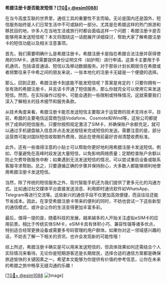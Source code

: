 **希腊注册卡是否能发短信？[[TG💪+ @esim1088](https://t.me/s/esim1088)]**

在当今高度互联的世界里，通信工具的重要性不言而喻。无论是国内还是国外，短信服务始终是人们日常生活中不可或缺的一部分。尤其是在希腊这样的热门旅游和移民目的地，许多人在当地生活或旅行时都会面临这样一个问题：希腊注册卡是否能够用来发送短信呢？本文将围绕这一话题展开详细探讨，帮助大家了解希腊注册卡的短信功能以及相关注意事项。

首先，我们需要明确什么是希腊注册卡。希腊注册卡是指在希腊合法注册并获得使用的SIM卡，通常需要提供身份证明文件（如护照）进行申请。这类卡主要用于手机通讯，包括语音通话、短信以及移动数据服务。对于那些计划长期居住在希腊或者频繁往来于中希之间的朋友来说，一张本地化的注册卡无疑是一个便捷的选择。

那么，回到正题，希腊注册卡到底能不能发短信呢？答案是肯定的！只要你拥有一张有效的希腊注册卡，并且该卡开通了短信服务，那么你就完全可以使用它来发送短信。然而，在实际操作过程中，可能会遇到一些限制或特殊情况，这就需要我们深入了解相关的技术细节和服务条款。

从技术角度来看，希腊注册卡能否发送短信主要取决于运营商的技术支持水平。目前，希腊的主要电信运营商包括Vodafone、Cosmote和Wind等，这些公司都提供了成熟的短信服务。只要你按照规定激活了SIM卡，并确保账户余额充足，就可以通过手机键盘输入信息并点击发送按钮来完成短信的发送。需要注意的是，部分运营商可能对国际短信收取额外费用，因此在使用前最好咨询清楚收费标准。

此外，还有一些值得注意的小贴士可以帮助你更好地利用希腊注册卡发送短信。例如，尽量避免在高峰时段发送大量短信，以免影响网络质量；定期检查账户余额以防止欠费导致服务中断；如果遇到无法发送短信的情况，可以尝试重启设备或联系客服寻求帮助。总之，只要遵循正确的步骤并保持耐心，大多数人都能够顺利地使用希腊注册卡发送短信。

当然，除了传统的短信服务之外，现代智能手机还为我们提供了更多元化的沟通方式。比如通过社交媒体平台直接发送消息、利用即时通讯软件如WhatsApp、Telegram等进行交流等。这些新兴的通信手段不仅更加高效便捷，而且往往还能节省成本。因此，在享受希腊注册卡带来的便利的同时，不妨也尝试一下这些新型的通信模式，或许会让你的生活变得更加丰富多彩。

最后，值得一提的是，随着科技的发展，越来越多的人开始关注虚拟eSIM卡的应用前景。相比于传统实体SIM卡，eSIM卡具有体积小巧、兼容性强等诸多优点，特别适合经常更换设备或需要多号码管理的用户群体。如果你对这一领域感兴趣的话，不妨去了解一下相关的资讯，也许会发现新的可能性哦！

综上所述，希腊注册卡确实是可以用来发送短信的，但具体效果如何还需结合个人实际情况来看待。无论你是短期游客还是长期居民，选择合适的通信方案都是确保旅途愉快的关键因素之一。希望本文能够为你提供有价值的参考信息，让你在未来的希腊之旅中畅享无缝沟通的乐趣！

[[TG💪+ @esim1088](https://t.me/s/esim1088) ![Image](https://i.postimg.cc/4NQfJmqS/Snipaste-2025-05-13-00-14-12.png)]